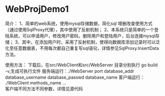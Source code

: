 # WebProjDemo1
简介：
1、简单的web系统，使用mysql存储数据，简化sql 增删改查使用方式（通过使用SqlProxy代理），其中使用了反射机制；
2、本系统只是简单的一个登陆系统，可以申请用户，修改用户密码，删除用户和登陆用户，后台连接mysql存储；
3、其中，在添加用户时，采用了反射机制，使得向数据库添加记录时可以泛化至任意数据表，不用每次都自己重复写sql语句，详情参见SqlProxy.InsertData方法。

使用方法：
下载后，在src/WebClient和src/WebServer 目录分别执行 go build -v,生成可执行文件
服务端运行：./WebServer port database_addr database_username database_passwd database_name
客户端运行： ./WebClient methods_name ...  
客户端不同方法不同参数，详情见源代码

